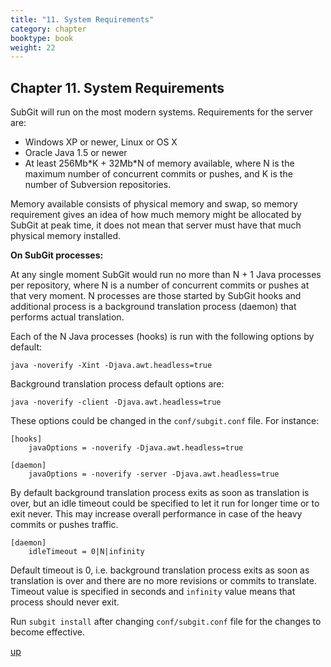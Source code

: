 ```yaml
---
title: "11. System Requirements"
category: chapter
booktype: book
weight: 22
---
```

## Chapter 11. System Requirements

SubGit will run on the most modern systems. Requirements for the server are:

+ Windows XP or newer, Linux or OS X
+ Oracle Java 1.5 or newer
+ At least 256Mb\*K \+ 32Mb\*N of memory available, where N is the maximum number of concurrent commits or pushes, and K is the number of Subversion repositories.

Memory available consists of physical memory and swap, so memory requirement gives an idea of how much memory might be allocated by SubGit at peak time, it does not mean that server must have that much physical memory installed.

**On SubGit processes:**

At any single moment SubGit would run no more than N \+ 1 Java processes per repository, where N is a number of concurrent commits or pushes at that very moment. N processes are those started by SubGit hooks and additional process is a background translation process (daemon) that performs actual translation.

Each of the N Java processes (hooks) is run with the following options by default:

    java -noverify -Xint -Djava.awt.headless=true

Background translation process default options are:

    java -noverify -client -Djava.awt.headless=true

These options could be changed in the `conf/subgit.conf` file. For instance:

    [hooks]
        javaOptions = -noverify -Djava.awt.headless=true

    [daemon]
        javaOptions = -noverify -server -Djava.awt.headless=true

By default background translation process exits as soon as translation is over, but an idle timeout could be specified to let it run for longer time or to exit never. This may increase overall performance in case of the heavy commits or pushes traffic.

    [daemon]
        idleTimeout = 0|N|infinity

Default timeout is 0, i.e. background translation process exits as soon as translation is over and there are no more revisions or commits to translate. Timeout value is specified in seconds and `infinity` value means that process should never exit.

Run `subgit install` after changing `conf/subgit.conf` file for the changes to become effective.

[up](#up)